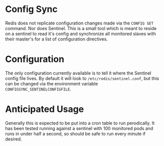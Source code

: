 # Config Sync

Redis does not replicate configuration changes made via the `CONFIG SET`
command. Nor does Sentinel. This is a small tool which is meant to reside on a
sentinel to read it's config and synchronize all monitored slaves with their
master's for a list of configuration directives.

# Configuration

The only configuration currently available is to tell it where the Sentinel config file lives. By default it will look to `/etc/redis/sentinel.conf`, but this can be changed via the environment variable `CONFIGSYNC_SENTINELCONFIGFILE`.


# Anticipated Usage

Generally this is expected to be put into a cron table to run perodically. It
has been tested running against a sentinel with 100 monitored pods and runs in
under half a second, so should be safe to run every minute if desired.
